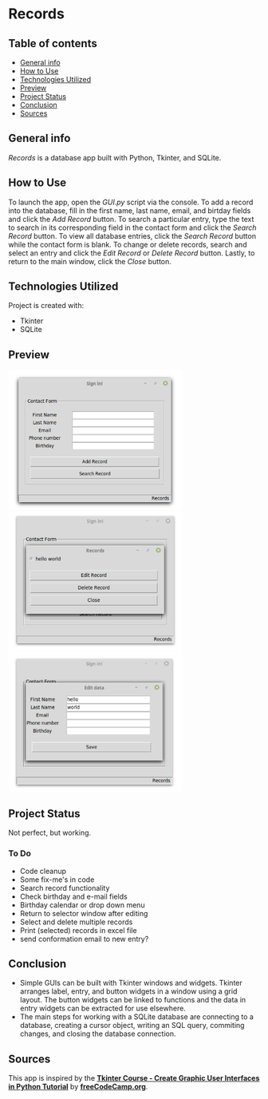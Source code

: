 # Records

## Table of contents
* [General info](#general-info)
* [How to Use](#setup)
* [Technologies Utilized](#technologies)
* [Preview](#preview)
* [Project Status](#status)
* [Conclusion](#conclusion)
* [Sources](#src)

## General info
*Records* is a database app built with Python, Tkinter, and SQLite.

## How to Use
To launch the app, open the *GUI.py* script via the console. To add a record into the database, fill in the first name, last name, email, and birtday fields and click the *Add Record* button. To search a particular entry, type the text to search in its corresponding field in the contact form and click the *Search Record* button. To view all database entries, click the *Search Record* button while the contact form is blank.
To change or delete records, search and select an entry and click the *Edit Record* or *Delete Record* button. Lastly, to return to the main window, click the *Close* button.

## Technologies Utilized
Project is created with:
* Tkinter
* SQLite

## Preview
<img src="images/gui.png" width="350">
<img src="images/selector.png" width="350">
<img src="images/editor.png" width="350">

## Project Status
Not perfect, but working.

### To Do
* Code cleanup
* Some fix-me's in code
* Search record functionality
* Check birthday and e-mail fields
* Birthday calendar or drop down menu
* Return to selector window after editing
* Select and delete multiple records
* Print (selected) records in excel file
* send conformation email to new entry?

## Conclusion
* Simple GUIs can be built with Tkinter windows and widgets. Tkinter arranges label, entry, and button widgets in a window using a grid layout. The button widgets can be linked to functions and the data in entry widgets can be extracted for use elsewhere.
* The main steps for working with a SQLite database are connecting to a database, creating a cursor object, writing an SQL query, commiting changes, and closing the database connection.

## Sources
This app is inspired by the [**Tkinter Course - Create Graphic User Interfaces in Python Tutorial**](https://www.youtube.com/watch?v=YXPyB4XeYLA&t=16842s) by [**freeCodeCamp.org**](https://www.youtube.com/channel/UC8butISFwT-Wl7EV0hUK0BQ).
